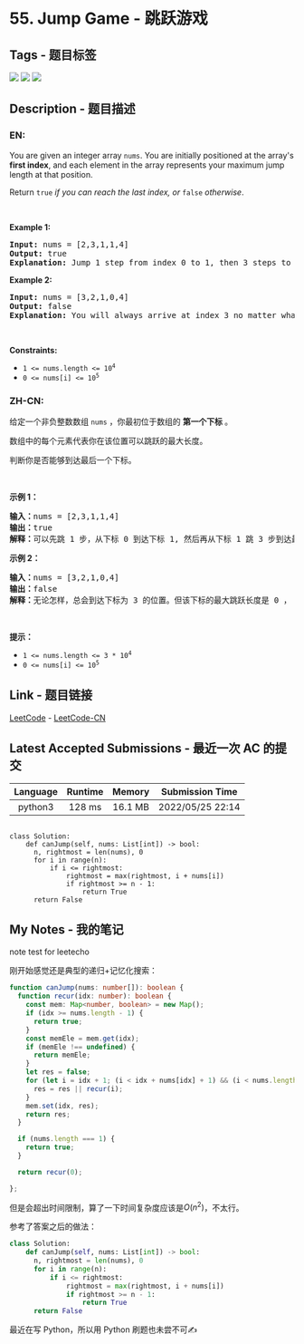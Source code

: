 
# 55. Jump Game - 跳跃游戏

## Tags - 题目标签

 <img src="https://img.shields.io/badge/Greedy-贪心-blue.svg">   <img src="https://img.shields.io/badge/Array-数组-blue.svg">   <img src="https://img.shields.io/badge/Dynamic Programming-动态规划-blue.svg">  


## Description - 题目描述

### EN:
<p>You are given an integer array <code>nums</code>. You are initially positioned at the array&#39;s <strong>first index</strong>, and each element in the array represents your maximum jump length at that position.</p>

<p>Return <code>true</code><em> if you can reach the last index, or </em><code>false</code><em> otherwise</em>.</p>

<p>&nbsp;</p>
<p><strong>Example 1:</strong></p>

<pre>
<strong>Input:</strong> nums = [2,3,1,1,4]
<strong>Output:</strong> true
<strong>Explanation:</strong> Jump 1 step from index 0 to 1, then 3 steps to the last index.
</pre>

<p><strong>Example 2:</strong></p>

<pre>
<strong>Input:</strong> nums = [3,2,1,0,4]
<strong>Output:</strong> false
<strong>Explanation:</strong> You will always arrive at index 3 no matter what. Its maximum jump length is 0, which makes it impossible to reach the last index.
</pre>

<p>&nbsp;</p>
<p><strong>Constraints:</strong></p>

<ul>
	<li><code>1 &lt;= nums.length &lt;= 10<sup>4</sup></code></li>
	<li><code>0 &lt;= nums[i] &lt;= 10<sup>5</sup></code></li>
</ul>


### ZH-CN:
<p>给定一个非负整数数组 <code>nums</code> ，你最初位于数组的 <strong>第一个下标</strong> 。</p>

<p>数组中的每个元素代表你在该位置可以跳跃的最大长度。</p>

<p>判断你是否能够到达最后一个下标。</p>

<p> </p>

<p><strong>示例 1：</strong></p>

<pre>
<strong>输入：</strong>nums = [2,3,1,1,4]
<strong>输出：</strong>true
<strong>解释：</strong>可以先跳 1 步，从下标 0 到达下标 1, 然后再从下标 1 跳 3 步到达最后一个下标。
</pre>

<p><strong>示例 2：</strong></p>

<pre>
<strong>输入：</strong>nums = [3,2,1,0,4]
<strong>输出：</strong>false
<strong>解释：</strong>无论怎样，总会到达下标为 3 的位置。但该下标的最大跳跃长度是 0 ， 所以永远不可能到达最后一个下标。
</pre>

<p> </p>

<p><strong>提示：</strong></p>

<ul>
	<li><code>1 <= nums.length <= 3 * 10<sup>4</sup></code></li>
	<li><code>0 <= nums[i] <= 10<sup>5</sup></code></li>
</ul>



## Link - 题目链接

[LeetCode](https://leetcode.com/problems/jump-game/description/)  -  [LeetCode-CN](https://leetcode.cn/problems/jump-game/description/)
## Latest Accepted Submissions - 最近一次 AC 的提交


| Language | Runtime | Memory | Submission Time |
|:---:|:---:|:---:|:---:|
| python3  | 128 ms | 16.1 MB | 2022/05/25 22:14 |

```python3

class Solution:
    def canJump(self, nums: List[int]) -> bool:
      n, rightmost = len(nums), 0
      for i in range(n):
          if i <= rightmost:
              rightmost = max(rightmost, i + nums[i])
              if rightmost >= n - 1:
                  return True
      return False

```
## My Notes - 我的笔记


note test for leetecho



刚开始感觉还是典型的递归+记忆化搜索：

```typescript
function canJump(nums: number[]): boolean {
  function recur(idx: number): boolean {
    const mem: Map<number, boolean> = new Map();
    if (idx >= nums.length - 1) {
      return true;
    }
    const memEle = mem.get(idx);
    if (memEle !== undefined) {
      return memEle;
    }
    let res = false;
    for (let i = idx + 1; (i < idx + nums[idx] + 1) && (i < nums.length); i++) {
      res = res || recur(i);
    }
    mem.set(idx, res);
    return res;
  }

  if (nums.length === 1) {
    return true;
  }

  return recur(0);

};
```

但是会超出时间限制，算了一下时间复杂度应该是$O(n^2)$，不太行。

参考了答案之后的做法：

```python
class Solution:
    def canJump(self, nums: List[int]) -> bool:
      n, rightmost = len(nums), 0
      for i in range(n):
          if i <= rightmost:
              rightmost = max(rightmost, i + nums[i])
              if rightmost >= n - 1:
                  return True
      return False
```

最近在写 Python，所以用 Python 刷题也未尝不可✍️


